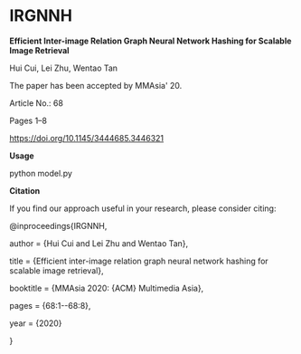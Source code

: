 # IRGNNH
**Efficient Inter-image Relation Graph Neural Network Hashing for Scalable Image Retrieval**

Hui Cui, Lei Zhu, Wentao Tan

The paper has been accepted by MMAsia' 20.

Article No.: 68

Pages 1–8

https://doi.org/10.1145/3444685.3446321


**Usage**

python model.py


**Citation**

If you find our approach useful in your research, please consider citing:

@inproceedings{IRGNNH,

  author    = {Hui Cui and Lei Zhu and Wentao Tan},
  
  title     = {Efficient inter-image relation graph neural network hashing for scalable image retrieval},

  booktitle = {MMAsia 2020: {ACM} Multimedia Asia},
  
  pages     = {68:1--68:8},
  
  year      = {2020}

}
